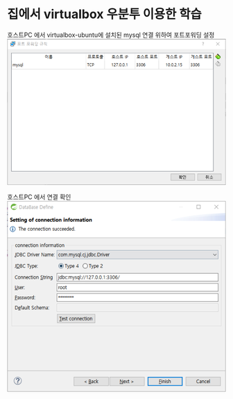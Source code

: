 # 집에서 virtualbox 우분투 이용한 학습

호스트PC 에서 virtualbox-ubuntu에 설치된 mysql 연결 위하여 포트포워딩 설정
![screensh](../img/01.virutalbox_포트포워딩.PNG)

호스트PC 에서 연결 확인
![screensh](../img/02.호스트PC_virtualbox_우분투mysql_연결.png)
